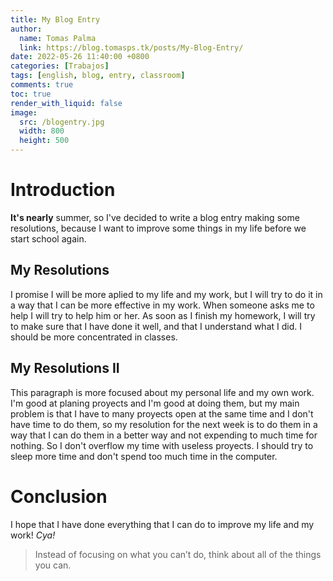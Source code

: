 ```yaml
---
title: My Blog Entry
author:
  name: Tomas Palma
  link: https://blog.tomasps.tk/posts/My-Blog-Entry/
date: 2022-05-26 11:40:00 +0800
categories: [Trabajos]
tags: [english, blog, entry, classroom]
comments: true
toc: true
render_with_liquid: false
image:
  src: /blogentry.jpg
  width: 800
  height: 500
---
```


# Introduction
**It's nearly** summer, so I've decided to write a blog entry making some resolutions, because I want to improve some things in my life before we start school again.

## My Resolutions
I promise I will be more aplied to my life and my work, but I will try to do it in a way that I can be more effective in my work.
When someone asks me to help I will try to help him or her.
As soon as I finish my homework, I will try to make sure that I have done it well, and that I understand what I did.
I should be more concentrated in classes.

## My Resolutions II
This paragraph is more focused about my personal life and my own work.
I'm good at planing proyects and I'm good at doing them, but my main problem is that I have to many proyects open at the same time and I don't have time to do them, so my resolution for the next week is to do them in a way that I can do them in a better way and not expending to much time for nothing. So I don't overflow my time with useless proyects.
I should try to sleep more time and don't spend too much time in the computer.


# Conclusion
I hope that I have done everything that I can do to improve my life and my work!
*Cya!*

> Instead of focusing on what you can’t do, think about all of the things you can.
